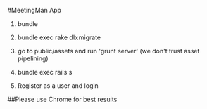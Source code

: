 #MeetingMan App

1. bundle

2. bundle exec rake db:migrate

3. go to public/assets and run 'grunt server' (we don't trust asset pipelining)

3. bundle exec rails s

4. Register as a user and login


##Please use Chrome for best results
